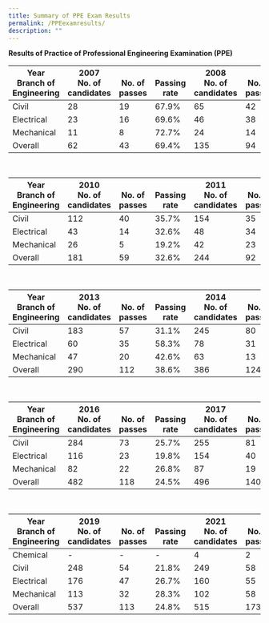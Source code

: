 ```yaml
---
title: Summary of PPE Exam Results
permalink: /PPEexamresults/
description: ""
---
```





**Results of Practice of Professional Engineering Examination (PPE)**

|Year<br>Branch of Engineering|2007<br>No. of candidates|<br>No. of passes|<br>Passing rate|2008<br>No. of candidates|<br>No. of passes|<br>Passing rate|2009<br>No. of candidates|<br>No. of passes|<br>Passing rate|
| -------- | -------- | -------- | -------- | -------- | -------- |-------- | -------- | -------- | -------- |
|Civil|28|19|67.9%|65|42|64.6%|98|35|35.7%|
|Electrical|23|16|69.6%|46|38|82.6%|48|27|56.3%|
|Mechanical|11|8|72.7%|24|14|58.3%|36|19|52.8%|
|Overall|62|43|69.4%|135|94|69.6%|182|81|44.5%|

<br>

|Year<br>Branch of Engineering|2010<br>No. of candidates|<br>No. of passes|<br>Passing rate|2011<br>No. of candidates|<br>No. of passes|<br>Passing rate|2012<br>No. of candidates|<br>No. of passes|<br>Passing rate|
| -------- | -------- | -------- | -------- | -------- | -------- |-------- | -------- | -------- | -------- |
|Civil|112|40|35.7%|154|35|22.7%|189|56|29.6%|
|Electrical|43|14|32.6%|48|34|70.8%|56|20|35.7%|
|Mechanical|26|5|19.2%|42|23|54.8%|57|22|38.6%|
|Overall|181|59|32.6%|244|92|37.7%|302|98|32.5%|

<br>

|Year<br>Branch of Engineering|2013<br>No. of candidates|<br>No. of passes|<br>Passing rate|2014<br>No. of candidates|<br>No. of passes|<br>Passing rate|2015<br>No. of candidates|<br>No. of passes|<br>Passing rate|
| -------- | -------- | -------- | -------- | -------- | -------- |-------- | -------- | -------- | -------- |
|Civil|183|57|31.1%|245|80|32.7%|232|66|28.4%|
|Electrical|60|35|58.3%|78|31|39.7%|88|32|36.4%|
|Mechanical|47|20|42.6%|63|13|20.6%|82|27|32.9%|
|Overall|290|112|38.6%|386|124|32.1%|402|125|31.1%|

<br>

|Year<br>Branch of Engineering|2016<br>No. of candidates|<br>No. of passes|<br>Passing rate|2017<br>No. of candidates|<br>No. of passes|<br>Passing rate|2018<br>No. of candidates|<br>No. of passes|<br>Passing rate|
| -------- | -------- | -------- | -------- | -------- | -------- |-------- | -------- | -------- | -------- |
|Civil|284|73|25.7%|255|81|31.8%|253|72|28.5%|
|Electrical|116|23|19.8%|154|40|26.0%|163|53|32.5%|
|Mechanical|82|22|26.8%|87|19|21.8%|94|32|34.0%|
|Overall|482|118|24.5%|496|140|28.2%|510|157|30.8%|

<br>

|Year<br>Branch of Engineering|2019<br>No. of candidates|<br>No. of passes|<br>Passing rate|2021<br>No. of candidates|<br>No. of passes|<br>Passing rate|2022<br>No. of candidates|<br>No. of passes|<br>Passing rate|
| -------- | -------- | -------- | -------- | -------- | -------- |-------- | -------- | -------- | -------- |
|Chemical|-|-|-|4|2|50.0%|5|4|80.0%|
|Civil|248|54|21.8%|249|58|23.3%|282|54|19.1%|
|Electrical|176|47|26.7%|160|55|34.4%|148|51|34.5%|
|Mechanical|113|32|28.3%|102|58|56.9%|86|28|32.6%|
|Overall|537|113|24.8%|515|173|33.6%|521|137|26.3%|